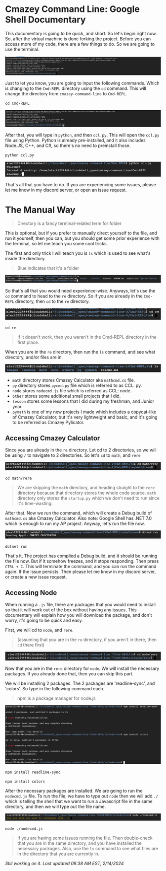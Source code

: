 # Cmazey Command Line: Google Shell Documentary

This documentary is going to be quick, and short. So let's begin right now. So, after the virtual machine is done forking the project. Before you can access more of my code, there are a few things to do. So we are going to use the terminal. 

<img title="a title" alt="Alt text" src="/images/image1.png">

Just to let you know, you are going to input the following commands. Which is changing to the `Cmd-REPL` directory using the `cd` command. This will change the directory from `cmazey-command-line` to `Cmd-REPL`.

```
cd Cmd-REPL
```
<img title="a title" alt="Alt text" src="/images/image2.png">

After that, you will type in `python`, and then `ccl.py`. This will open the `ccl.py` file using Python. Python is already pre-installed, and it also includes Node.JS, C++, and C#, so there's no need to preinstall those.

```
python ccl.py
```
<img title="a title" alt="Alt text" src="/images/image3.png">

That's all that you have to do. If you are experiencing some issues, please let me know in my discord server, or open an issue request.


# The Manual Way
> Directory is a fancy terminal-related term for folder

This is optional, but if you prefer to manually direct yourself to the file, and run it yourself, then you can, but you should get some prior experience with the terminal, so let me teach you some cool tricks.

The first and only trick I will teach you is `ls` which is used to see what's inside the directory.
> Blue indicates that it's a folder
<img title="a title" alt="Alt text" src="/images/image4.png">

So that's all that you would need experience-wise. Anyways, let's use the `cd` command to head to the `re` directory. So if you are already in the `Cmd-REPL` directory, then `cd` to the `re` directory.

<img title="a title" alt="Alt text" src="/images/image5.png">

```
cd re
```
> If it doesn't work, then you weren't in the Cmd-REPL directory in the first place.


When you are in the `re` directory, then run the `ls` command, and see what directory, and/or files are in.

<img title="a title" alt="Alt text" src="/images/image6.png">

- `math` directory stores Cmazey Calculator aka `mathcmd.cs` file.
- `py` directory stores  `pycmd.py` file which is referred to as CCL: py.
- `node` stores  `nodecmd.js` file which is referred as CCL: node.
- `other` stores some additional small projects that I did.
- `lesson` stores some lessons that I did during my freshman, and Junior year.
- `pymath` is one of my new projects I made which includes a copycat-like of Cmazey Calculator, but it's very lightweight and basic, and it's going to be referred as Cmazey Pylicator.



## Accessing Cmazey Calculator

Since you are already in the `re` directory. Let cd to 2 directories, so we will be using `/` to navigate to 2 directories. So let's `cd` to  `math`, and `rere`

<img title="a title" alt="Alt text" src="/images/image7.png">

```
cd math/rere
```
> We are skipping the `math` directory, and heading straight to the `rere` directory because that directory stores the whole code source. `math` directory only stores the `startup.py` which we don't need to run since it's time-wasting.

After that. Now we run the command, which will create a Debug build of `mathcmd.cs` aka Cmazey Calculator. Also note: Google Shell has .NET 7.0 which is enough to run my AP project. Anyway, let's run the file now.

<img title="a title" alt="Alt text" src="/images/image8.png">

```
dotnet run
```

That's it, The project has complied a Debug build, and it should be running the file now. But if it somehow freezes, and it stops responding. Then press `CTRL + C`. This will terminate the command, and you can run the command again. If the issue persists. Then please let me know in my discord server, or create a new issue request.


## Accessing Node

When running a `.js` file, there are packages that you would need to install so that it will work out of the box without having any issues. This documentary will explain how you will download the package, and don't worry, it's going to be quick and easy.

First, we will cd to `node`, and `rere`. 
> (assuming that you are in the `re` directory, if you aren't in there, then `cd` there first)

<img title="a title" alt="Alt text" src="/images/image9.png">

Now that you are in the `rere` directory for `node`. We will install the necessary packages. If you already done that, then you can skip this part.

We will be installing 2 packages. The 2 packages are 'readline-sync', and 'colors'. So type in the following command each.
> npm is a package manager for node.js

<img title="a title" alt="Alt text" src="/images/image10.png">

```
npm install readline-sync
```
```
npm install colors
```

After the necessary packages are installed. We are going to run the `nodecmd.js` file. To run the file, we have to type out `node` then we will add `./` which is telling the shell that we want to run a Javascript file in the same directory, and then we will type out the file name.

<img title="a title" alt="Alt text" src="/images/image11.png">

```
node ./nodecmd.js
```

> If you are having some issues running the file. Then double-check that you are in the same directory, and you have installed the necessary packages. Also, use the `ls` command to see what files are in the directory that you are currently in.


*Still working on it. Last updated 09:38 AM EST, 2/14/2024*

